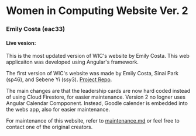 # Women in Computing Website Ver. 2
### Emily Costa (eac33)
#### Live vesion: <put link here>

This is the most updated version of WIC's website by Emily Costa. This web applicaiton was developed using Angular's framework.

The first version of WIC's website was made by Emily Costa, Sinai Park (sp46), and Sebene Yi (ssy3). [Project Repo](https://github.com/cs336-wic/web-app).

The main changes are that the leadership cards are now hard coded instead of using Cloud Firestore, for easier maintenance. Version 2 no logner uses Angular Calendar Compponent. Instead, Goodle calender is embedded into the webs app, also for easier maintenance.

For maintenance of this website, refer to [maintenance.md](/maintenance.md) or feel free to contact one of the original creators.



